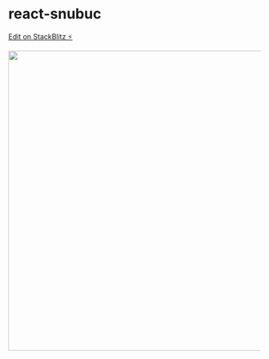 # react-snubuc

[Edit on StackBlitz ⚡️](https://stackblitz.com/edit/react-virtual-dom-clock)

<img src="https://media.giphy.com/media/XSnfD4i4fnmu2fMQZt/giphy.gif" width="800" height="600" />
